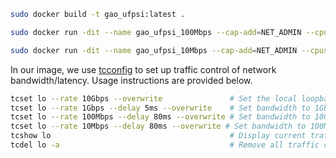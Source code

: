 ```bash
sudo docker build -t gao_ufpsi:latest .

sudo docker run -dit --name gao_ufpsi_100Mbps --cap-add=NET_ADMIN --cpuset-cpus="64,66,68,70,72,74,76,78,80,82,84,86,88,90,92,94" --cpus=16 --memory=128g --memory-swap=128g gao_ufpsi:latest

sudo docker run -dit --name gao_ufpsi_10Mbps --cap-add=NET_ADMIN --cpuset-cpus="96,98,100,102,104,106,108,110,112,114,116,118,120,122,124,126" --cpus=16 --memory=128g --memory-swap=128g gao_ufpsi:latest
```

In our image, we use [tcconfig](!https://github.com/thombashi/tcconfig) to set up traffic control of network bandwidth/latency. Usage instructions are provided below.

```bash
tcset lo --rate 10Gbps --overwrite               # Set the local loopback interface bandwidth to 10Gbps
tcset lo --rate 1Gbps --delay 5ms --overwrite    # Set bandwidth to 1Gbps and add 5ms network delay
tcset lo --rate 100Mbps --delay 80ms --overwrite # Set bandwidth to 100Mbps and add 20ms network delay
tcset lo --rate 10Mbps --delay 80ms --overwrite # Set bandwidth to 100Mbps and add 20ms network delay
tcshow lo                                        # Display current traffic control settings for the loopback interface
tcdel lo -a                                      # Remove all traffic control rules from the loopback interface
```
